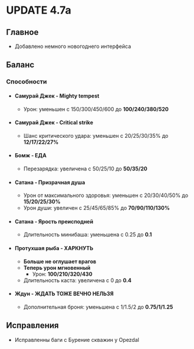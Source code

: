 # UPDATE 4.7a

## Главное

* Добавлено немного новогоднего интерфейса

## Баланс

### Способности

* #### Самурай Джек - Mighty tempest
  * Урон: уменьшен с 150/300/450/600 до **100/240/380/520**

* #### Самурай Джек - Сritical strike
  * Шанс критического удара: уменьшен с 20/25/30/35% до **12/17/22/27%**

* #### Бомж - ЕДА
  * Перезарядка: увеличена с 50/25/10 до **50/35/20**

* #### Сатана - Призрачная душа
  * Урон от максимального здоровья: уменьшен с 20/30/40/50% до **15/20/25/30%**
  * Урон души: увеличен с 25/45/65/85% до **70/90/110/130%**

* #### Сатана - Ярость преисподней
  * Длительность минибаша: уменьшена с 0.25 до **0.1**

* #### Протухшая рыба - ХАРКНУТЬ
  * **Больше не оглушает врагов**
  * **Теперь урон мгновенный**
  	* Урон: **100/210/320/430**
  * Длительность каста: увеличена с 0 до **0.4**

* #### Ждун - ЖДАТЬ ТОЖЕ ВЕЧНО НЕЛЬЗЯ
  * Дополнительная броня: уменьшена с 1/1.5/2 до **0.75/1/1.25**

## Исправления

* Исправленны баги с Бурение скважин у Opezdal

